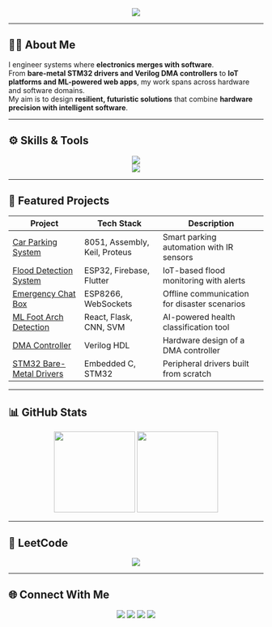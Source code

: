 <!-- Animated Typing Header -->
<p align="center">
  <img src="https://readme-typing-svg.demolab.com?font=Share+Tech+Mono&size=24&duration=3500&pause=1200&color=00FFFF&center=true&vCenter=true&width=1000&lines=Embedded+Systems+%7C+IoT+%7C+Verilog+HDL;Microcontrollers+%7C+Bare-Metal+Drivers;Machine+Learning+%7C+Fullstack+Web+%7C+Cloud;Electronics+%7C+VLSI+%7C+Computer+Networks"/>
</p>

---

## 🧑‍💻 About Me  
I engineer systems where **electronics merges with software**.  
From **bare-metal STM32 drivers and Verilog DMA controllers** to **IoT platforms and ML-powered web apps**, my work spans across hardware and software domains.  
My aim is to design **resilient, futuristic solutions** that combine **hardware precision with intelligent software**.  

---

## ⚙️ Skills & Tools  
<p align="center">
  <img src="https://skillicons.dev/icons?i=c,cpp,python,java,js,html,css,react,flask,mysql,git,github,linux,aws" />
  <br/>
  <img src="https://skillicons.dev/icons?i=embedded,verilog,vscode,cisco,arduino,raspberrypi" />
</p>

---

## 📂 Featured Projects  

| Project | Tech Stack | Description |
|---------|------------|-------------|
| [Car Parking System](https://github.com/ms-sanjay/CarParkingSystem) | 8051, Assembly, Keil, Proteus | Smart parking automation with IR sensors |
| [Flood Detection System](https://github.com/Pugal-M/Flood_Management) | ESP32, Firebase, Flutter | IoT-based flood monitoring with alerts |
| [Emergency Chat Box](https://github.com/ms-sanjay/EmergencyChatBox) | ESP8266, WebSockets | Offline communication for disaster scenarios |
| [ML Foot Arch Detection](https://github.com/ms-sanjay) | React, Flask, CNN, SVM | AI-powered health classification tool |
| [DMA Controller](https://github.com/ms-sanjay) | Verilog HDL | Hardware design of a DMA controller |
| [STM32 Bare-Metal Drivers](https://github.com/ms-sanjay) | Embedded C, STM32 | Peripheral drivers built from scratch |

---

## 📊 GitHub Stats  
<p align="center">
  <img src="https://github-readme-stats.vercel.app/api?username=ms-sanjay&show_icons=true&theme=radical&hide_border=true" height="160"/>
  <img src="https://github-readme-streak-stats.herokuapp.com/?user=ms-sanjay&theme=radical&hide_border=true" height="160"/>
</p>

---

## 🧩 LeetCode  
<p align="center">
  <img src="https://leetcode.card.workers.dev/Sanjay_2?theme=dark&font=baloo"/>
</p>

---

## 🌐 Connect With Me  
<p align="center">
  <a href="mailto:mssanjay180@gmail.com"><img src="https://img.shields.io/badge/Email-0A66C2?style=for-the-badge&logo=gmail&logoColor=white"/></a>
  <a href="https://www.linkedin.com/in/sanjay234/"><img src="https://img.shields.io/badge/LinkedIn-24292e?style=for-the-badge&logo=linkedin&logoColor=white"/></a>
  <a href="https://ms-sanjay.github.io/Portfolio/"><img src="https://img.shields.io/badge/Portfolio-0f0c29?style=for-the-badge&logo=vercel&logoColor=white"/></a>
  <a href="https://leetcode.com/u/Sanjay_2/"><img src="https://img.shields.io/badge/LeetCode-111111?style=for-the-badge&logo=leetcode&logoColor=FFA116"/></a>
</p>
